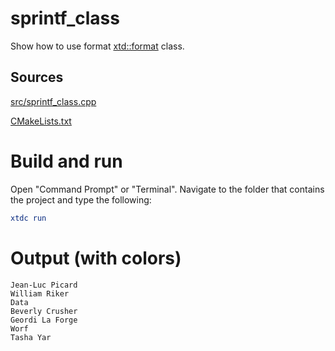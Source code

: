 # sprintf_class

Show how to use format [xtd::format](../../../../src/xtd.core/include/xtd/format.h) class.

## Sources

[src/sprintf_class.cpp](src/sprintf_class.cpp)

[CMakeLists.txt](CMakeLists.txt)

# Build and run

Open "Command Prompt" or "Terminal". Navigate to the folder that contains the project and type the following:

```cmake
xtdc run
```

# Output (with colors)

```
Jean-Luc Picard
William Riker
Data
Beverly Crusher
Geordi La Forge
Worf
Tasha Yar
```

